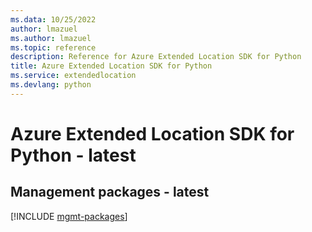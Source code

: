 ```yaml
---
ms.data: 10/25/2022
author: lmazuel
ms.author: lmazuel
ms.topic: reference
description: Reference for Azure Extended Location SDK for Python
title: Azure Extended Location SDK for Python
ms.service: extendedlocation
ms.devlang: python
---
```

# Azure Extended Location SDK for Python - latest

## Management packages - latest
[!INCLUDE [mgmt-packages](extended-location-mgmt-index.md)]
